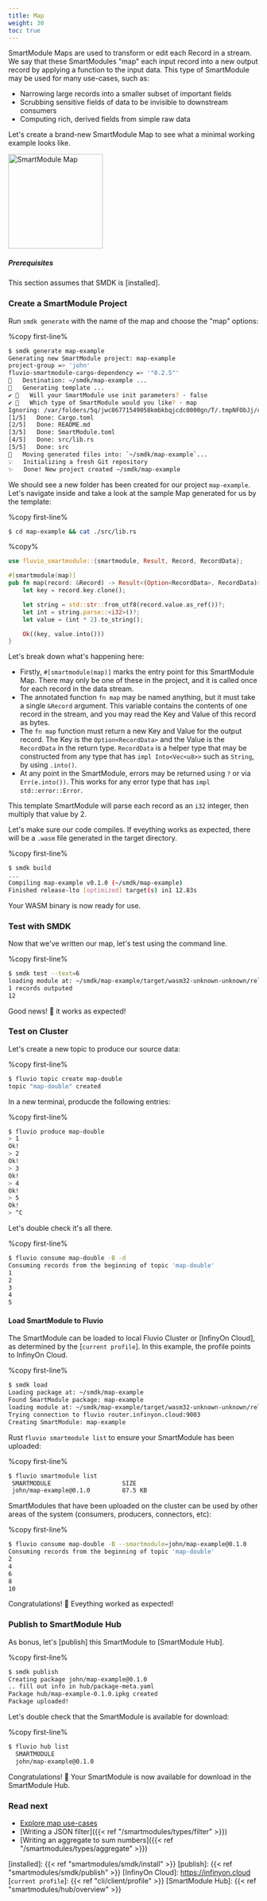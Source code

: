 ```yaml
---
title: Map
weight: 30
toc: true
---
```


SmartModule Maps are used to transform or edit each Record in a stream. We say that these SmartModules "map" each input record into a new output record by applying a function to the input data. This type of SmartModule may be used for many use-cases, such as:

- Narrowing large records into a smaller subset of important fields
- Scrubbing sensitive fields of data to be invisible to downstream consumers
- Computing rich, derived fields from simple raw data

Let's create a brand-new SmartModule Map to see what a minimal working
example looks like.

<img src="/smartmodules/images/smartmodule-map.svg" alt="SmartModule Map" justify="center" height="190">


##### Prerequisites

This section assumes that SMDK is [installed].


### Create a SmartModule Project

Run `smdk generate` with the name of the map and choose the "map" options:

%copy first-line%
```bash
$ smdk generate map-example
Generating new SmartModule project: map-example
project-group => 'john'
fluvio-smartmodule-cargo-dependency => '"0.2.5"'
🔧   Destination: ~/smdk/map-example ...
🔧   Generating template ...
✔ 🤷   Will your SmartModule use init parameters? · false
✔ 🤷   Which type of SmartModule would you like? · map
Ignoring: /var/folders/5q/jwc86771549058kmbkbqjcdc0000gn/T/.tmpNFObJj/cargo-generate.toml
[1/5]   Done: Cargo.toml
[2/5]   Done: README.md
[3/5]   Done: SmartModule.toml
[4/5]   Done: src/lib.rs
[5/5]   Done: src
🔧   Moving generated files into: `~/smdk/map-example`...
💡   Initializing a fresh Git repository
✨   Done! New project created ~/smdk/map-example
```

We should see a new folder has been created for our project `map-example`. Let's navigate inside and take a look at the sample Map generated for us by the template:

%copy first-line%
```bash
$ cd map-example && cat ./src/lib.rs
```

%copy%
```rust
use fluvio_smartmodule::{smartmodule, Result, Record, RecordData};

#[smartmodule(map)]
pub fn map(record: &Record) -> Result<(Option<RecordData>, RecordData)> {
    let key = record.key.clone();

    let string = std::str::from_utf8(record.value.as_ref())?;
    let int = string.parse::<i32>()?;
    let value = (int * 2).to_string();

    Ok((key, value.into()))
}
```

Let's break down what's happening here:

- Firstly, `#[smartmodule(map)]` marks the entry point for this SmartModule Map.
  There may only be one of these in the project, and it is called once for each
  record in the data stream.
- The annotated function `fn map` may be named anything, but it must take a
  single `&Record` argument. This variable contains the contents of one record
  in the stream, and you may read the Key and Value of this record as bytes.
- The `fn map` function must return a new Key and Value for the output record.
  The Key is the `Option<RecordData>` and the Value is the `RecordData` in the
  return type. `RecordData` is a helper type that may be constructed from any
  type that has `impl Into<Vec<u8>>` such as `String`, by using `.into()`.
- At any point in the SmartModule, errors may be returned using `?` or via
  `Err(e.into())`. This works for any error type that has `impl std::error::Error`.

This template SmartModule will parse each record as an `i32` integer, then multiply that value by 2. 

Let's make sure our code compiles. If eveything works as expected, there will be a `.wasm` file generated in the target directory.

%copy first-line%
```bash
$ smdk build
...
Compiling map-example v0.1.0 (~/smdk/map-example)
Finished release-lto [optimized] target(s) in1 12.83s
```

Your WASM binary is now ready for use.

### Test with SMDK

Now that we've written our map, let's test using the command line. 

%copy first-line%
```bash
$ smdk test --text=6
loading module at: ~/smdk/map-example/target/wasm32-unknown-unknown/release-lto/map_example.wasm
1 records outputed
12
```

Good news! :tada: it works as expected!


### Test on Cluster

Let's create a new topic to produce our source data:

%copy first-line%
```bash
$ fluvio topic create map-double
topic "map-double" created
```

In a new terminal, producde the following entries:

%copy first-line%
```bash
$ fluvio produce map-double   
> 1
Ok!
> 2
Ok!
> 3
Ok!
> 4
Ok!
> 5
Ok!
> ^C
```

Let's double check it's all there.

%copy first-line%
```bash
$ fluvio consume map-double -B -d
Consuming records from the beginning of topic 'map-double'
1
2
3
4
5
```

#### Load SmartModule to Fluvio

The SmartModule can be loaded to local Fluvio Cluster or [InfinyOn Cloud], as determined by the [`current profile`]. In this example, the profile points to InfinyOn Cloud.

%copy first-line%
```bash
$ smdk load 
Loading package at: ~/smdk/map-example
Found SmartModule package: map-example
loading module at: ~/smdk/map-example/target/wasm32-unknown-unknown/release-lto/map_example.wasm
Trying connection to fluvio router.infinyon.cloud:9003
Creating SmartModule: map-example
```

Rust `fluvio smartmodule list` to ensure your SmartModule has been uploaded:

%copy first-line%
```bash
$ fluvio smartmodule list
 SMARTMODULE                    SIZE     
 john/map-example@0.1.0         87.5 KB 
```

SmartModules that have been uploaded on the cluster can be used by other areas of the system (consumers, producers, connectors, etc):

%copy first-line%
```bash
$ fluvio consume map-double -B --smartmodule=john/map-example@0.1.0
Consuming records from the beginning of topic 'map-double'
2
4
6
8
10
```

Congratulations! :tada: Eveything worked as expected!


### Publish to SmartModule Hub

As bonus, let's [publish] this SmartModule to [SmartModule Hub].

%copy first-line%
```bash
$ smdk publish
Creating package john/map-example@0.1.0
.. fill out info in hub/package-meta.yaml
Package hub/map-example-0.1.0.ipkg created
Package uploaded!
```

Let's double check that the SmartModule is available for download:

%copy first-line%
```bash
$ fluvio hub list
  SMARTMODULE                    
  john/map-example@0.1.0        
```

Congratulations! :tada: Your SmartModule is now available for download in the SmartModule Hub.


### Read next

- [Explore map use-cases](https://www.infinyon.com/blog/2021/08/smartstream-map-use-cases/)
- [Writing a JSON filter]({{< ref "/smartmodules/types/filter" >}})
- [Writing an aggregate to sum numbers]({{< ref "/smartmodules/types/aggregate" >}})


[installed]: {{< ref "smartmodules/smdk/install" >}}
[publish]: {{< ref "smartmodules/smdk/publish" >}}
[InfinyOn Cloud]: https://infinyon.cloud
[`current profile`]: {{< ref "cli/client/profile" >}}
[SmartModule Hub]: {{< ref "smartmodules/hub/overview" >}}
